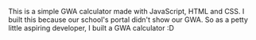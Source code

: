 This is a simple GWA calculator made with JavaScript, HTML and CSS. I built this because our school's portal didn't show our GWA. So as a petty little aspiring developer, I built a GWA calculator :D
